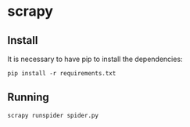 # scrapy

## Install

It is necessary to have pip to install the dependencies:

```
pip install -r requirements.txt
```

## Running

```
scrapy runspider spider.py
```